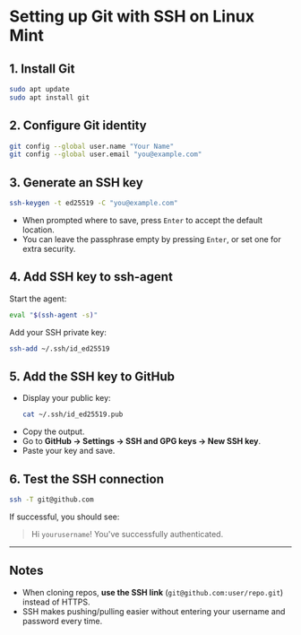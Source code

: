 # Setting up Git with SSH on Linux Mint

## 1. Install Git
```bash
sudo apt update
sudo apt install git
```

## 2. Configure Git identity
```bash
git config --global user.name "Your Name"
git config --global user.email "you@example.com"
```

## 3. Generate an SSH key
```bash
ssh-keygen -t ed25519 -C "you@example.com"
```
- When prompted where to save, press `Enter` to accept the default location.
- You can leave the passphrase empty by pressing `Enter`, or set one for extra security.

## 4. Add SSH key to ssh-agent
Start the agent:
```bash
eval "$(ssh-agent -s)"
```
Add your SSH private key:
```bash
ssh-add ~/.ssh/id_ed25519
```

## 5. Add the SSH key to GitHub
- Display your public key:
    ```bash
    cat ~/.ssh/id_ed25519.pub
    ```
- Copy the output.
- Go to **GitHub → Settings → SSH and GPG keys → New SSH key**.
- Paste your key and save.

## 6. Test the SSH connection
```bash
ssh -T git@github.com
```
If successful, you should see:
> Hi `yourusername`! You've successfully authenticated.

---

## Notes
- When cloning repos, **use the SSH link** (`git@github.com:user/repo.git`) instead of HTTPS.
- SSH makes pushing/pulling easier without entering your username and password every time.
